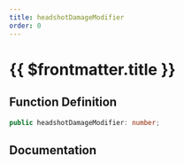 ```yaml
---
title: headshotDamageModifier
order: 0
---
```


# {{ $frontmatter.title }}

## Function Definition

```ts
public headshotDamageModifier: number;
```

## Documentation

<!--@include: ./parts/headshotDamageModifier.md-->
